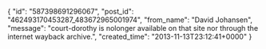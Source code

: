  {
   "id": "587398691296067",
   "post_id": "462493170453287_483672965001974",
   "from_name": "David Johansen",
   "message": "court-dorothy is nolonger available on that site nor through the internet wayback archive.",
   "created_time": "2013-11-13T23:12:41+0000"
 }
